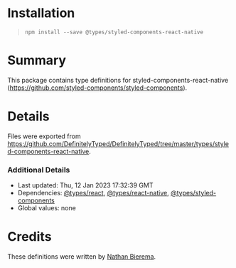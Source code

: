 # Installation
> `npm install --save @types/styled-components-react-native`

# Summary
This package contains type definitions for styled-components-react-native (https://github.com/styled-components/styled-components).

# Details
Files were exported from https://github.com/DefinitelyTyped/DefinitelyTyped/tree/master/types/styled-components-react-native.

### Additional Details
 * Last updated: Thu, 12 Jan 2023 17:32:39 GMT
 * Dependencies: [@types/react](https://npmjs.com/package/@types/react), [@types/react-native](https://npmjs.com/package/@types/react-native), [@types/styled-components](https://npmjs.com/package/@types/styled-components)
 * Global values: none

# Credits
These definitions were written by [Nathan Bierema](https://github.com/Methuselah96).
